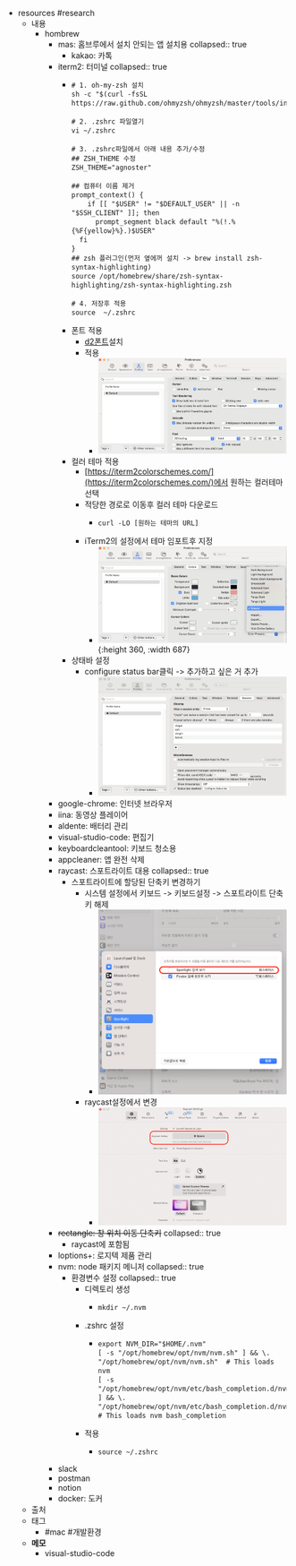 - resources #research
	- 내용
		- hombrew
			- mas: 홈브루에서 설치 안되는 앱 설치용
			  collapsed:: true
				- kakao: 카톡
			- iterm2: 터미널
			  collapsed:: true
				- ```shell
				  # 1. oh-my-zsh 설치
				  sh -c "$(curl -fsSL https://raw.github.com/ohmyzsh/ohmyzsh/master/tools/install.sh)"
				  
				  # 2. .zshrc 파일열기
				  vi ~/.zshrc
				  
				  # 3. .zshrc파일에서 아래 내용 추가/수정
				  ## ZSH_THEME 수정
				  ZSH_THEME="agnoster"
				  
				  ## 컴퓨터 이름 제거
				  prompt_context() {
				      if [[ "$USER" != "$DEFAULT_USER" || -n "$SSH_CLIENT" ]]; then
				        prompt_segment black default "%(!.%{%F{yellow}%}.)$USER"
				    fi
				  }
				  ## zsh 플러그인(먼저 옆에꺼 설치 -> brew install zsh-syntax-highlighting)
				  source /opt/homebrew/share/zsh-syntax-highlighting/zsh-syntax-highlighting.zsh
				  
				  # 4. 저장후 적용
				  source  ~/.zshrc
				  ```
				- 폰트 적용
					- [d2폰트](https://github.com/naver/d2codingfont/?tab=readme-ov-file)설치
					- 적용
						- ![image.png](../assets/image_1713942399719_0.png)
				- 컬러 테마 적용
					- [https://iterm2colorschemes.com/](https://iterm2colorschemes.com/)에서 원하는 컬러테마 선택
					- 적당한 경로로 이동후 컬러 테마 다운로드
						- ```shell
						  curl -LO [원하는 테마의 URL]
						  ```
					- iTerm2의 설정에서 테마 임포트후 지정
						- ![image.png](../assets/image_1713943896077_0.png){:height 360, :width 687}
				- 상태바 설정
					- configure status bar클릭 -> 추가하고 싶은 거 추가
						- ![image.png](../assets/image_1713944351283_0.png)
			- google-chrome: 인터넷 브라우저
			- iina: 동영상 플레이어
			- aldente: 배터리 관리
			- visual-studio-code: 편집기
			- keyboardcleantool: 키보드 청소용
			- appcleaner: 앱 완전 삭제
			- raycast: 스포트라이트 대용
			  collapsed:: true
				- 스포트라이트에 할당된 단축키 변경하기
					- 시스템 설정에서 키보드 -> 키보드설정 -> 스포트라이트 단축키 해제
						- ![image.png](../assets/image_1713943450556_0.png)
					- raycast설정에서 변경
						- ![image.png](../assets/image_1713943530352_0.png)
			- ~~rectangle: 창 위치 이동 단축키~~
			  collapsed:: true
				- raycast에 포함됨
			- loptions+: 로지텍 제품 관리
			- nvm: node 패키지 메니저
			  collapsed:: true
				- 환경변수 설정
				  collapsed:: true
					- 디렉토리 생성
						- ```shell
						  mkdir ~/.nvm
						  ```
					- .zshrc 설정
						- ```shell
						  export NVM_DIR="$HOME/.nvm"
						  [ -s "/opt/homebrew/opt/nvm/nvm.sh" ] && \. "/opt/homebrew/opt/nvm/nvm.sh"  # This loads nvm
						  [ -s "/opt/homebrew/opt/nvm/etc/bash_completion.d/nvm" ] && \. "/opt/homebrew/opt/nvm/etc/bash_completion.d/nvm"  # This loads nvm bash_completion
						  ```
					- 적용
						- ```shell
						  source ~/.zshrc
						  ```
			- slack
			- postman
			- notion
			- docker: 도커
	- 출처
	- 태그
		- #mac #개발환경
	- **메모**
		- visual-studio-code